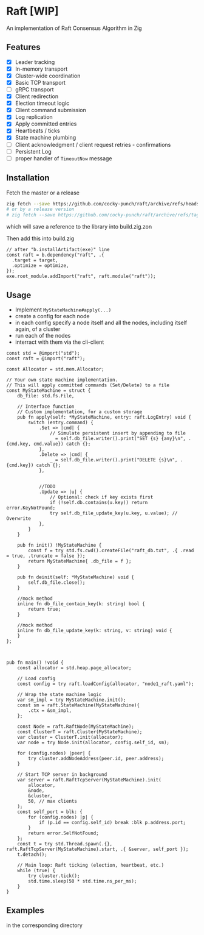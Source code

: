 # Raft [WIP]

An implementation of Raft Consensus Algorithm in Zig

## Features
- [x] Leader tracking
- [x] In-memory transport
- [x] Cluster-wide coordination
- [x] Basic TCP transport
- [ ] gRPC transport
- [x] Client redirection
- [x] Election timeout logic
- [x] Client command submission
- [x] Log replication
- [x] Apply committed entries
- [x] Heartbeats / ticks
- [x] State machine plumbing
- [ ] Client acknowledgment / client request retries - confirmations
- [ ] Persistent Log
- [ ] proper handler of `TimeoutNow` message

## Installation

Fetch the master or a release

```bash
zig fetch --save https://github.com/cocky-punch/raft/archive/refs/heads/master.tar.gz
# or by a release version
# zig fetch --save https://github.com/cocky-punch/raft/archive/refs/tags/[RELEASE_VERSION].tar.gz
```
which will save a reference to the library into build.zig.zon

Then add this into build.zig

```zig
// after "b.installArtifact(exe)" line
const raft = b.dependency("raft", .{
  .target = target,
  .optimize = optimize,
});
exe.root_module.addImport("raft", raft.module("raft"));
```


## Usage

* Implement `MyStateMachine#apply(...)`
* create a config for each node
* in each config specify a node itself and all the nodes, including itself again, of a cluster
* run each of the nodes
* interract with them via the cli-client

```zig
const std = @import("std");
const raft = @import("raft");

const Allocator = std.mem.Allocator;

// Your own state machine implementation.
// This will apply committed commands (Set/Delete) to a file
const MyStateMachine = struct {
    db_file: std.fs.File,

    // Interface function
    // Custom implementation, for a custom storage
    pub fn apply(self: *MyStateMachine, entry: raft.LogEntry) void {
        switch (entry.command) {
            .Set => |cmd| {
                // Simulate persistent insert by appending to file
                _ = self.db_file.writer().print("SET {s} {any}\n", .{cmd.key, cmd.value}) catch {};
            },
            .Delete => |cmd| {
                _ = self.db_file.writer().print("DELETE {s}\n", .{cmd.key}) catch {};
            },


            //TODO
            .Update => |u| {
                // Optional: check if key exists first
                if (!self.db.contains(u.key)) return error.KeyNotFound;
                try self.db_file_update_key(u.key, u.value); // Overwrite
            },
        }
    }

    pub fn init() !MyStateMachine {
        const f = try std.fs.cwd().createFile("raft_db.txt", .{ .read = true, .truncate = false });
        return MyStateMachine{ .db_file = f };
    }

    pub fn deinit(self: *MyStateMachine) void {
        self.db_file.close();
    }

    //mock method
    inline fn db_file_contain_key(k: string) bool {
        return true;
    }

    //mock method
    inline fn db_file_update_key(k: string, v: string) void {
    }
};



pub fn main() !void {
    const allocator = std.heap.page_allocator;

    // Load config
    const config = try raft.loadConfig(allocator, "node1_raft.yaml");

    // Wrap the state machine logic
    var sm_impl = try MyStateMachine.init();
    const sm = raft.StateMachine(MyStateMachine){
        .ctx = &sm_impl,
    };

    const Node = raft.RaftNode(MyStateMachine);
    const ClusterT = raft.Cluster(MyStateMachine);
    var cluster = ClusterT.init(allocator);
    var node = try Node.init(allocator, config.self_id, sm);

    for (config.nodes) |peer| {
        try cluster.addNodeAddress(peer.id, peer.address);
    }

    // Start TCP server in background
    var server = raft.RaftTcpServer(MyStateMachine).init(
        allocator,
        &node,
        &cluster,
        50, // max clients
    );
    const self_port = blk: {
        for (config.nodes) |p| {
            if (p.id == config.self_id) break :blk p.address.port;
        }
        return error.SelfNotFound;
    };
    const t = try std.Thread.spawn(.{}, raft.RaftTcpServer(MyStateMachine).start, .{ &server, self_port });
    t.detach();

    // Main loop: Raft ticking (election, heartbeat, etc.)
    while (true) {
        try cluster.tick();
        std.time.sleep(50 * std.time.ns_per_ms);
    }
}

```


## Examples
in the corresponding directory

